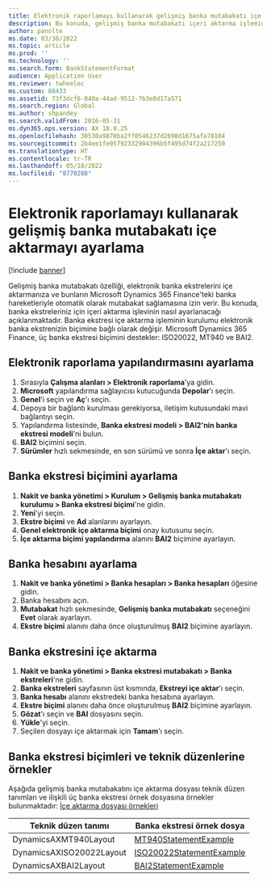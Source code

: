 ```yaml
---
title: Elektronik raporlamayı kullanarak gelişmiş banka mutabakatı içe aktarmayı ayarlama
description: Bu konuda, gelişmiş banka mutabakatı içeri aktarma işlemini ayarlamak üzere Elektronik raporlamanın nasıl kullanılacağı açıklanmaktadır.
author: panolte
ms.date: 03/30/2022
ms.topic: article
ms.prod: ''
ms.technology: ''
ms.search.form: BankStatementFormat
audience: Application User
ms.reviewer: twheeloc
ms.custom: 88433
ms.assetid: 73f3dcf6-040a-44ad-9512-7b3e0d17a571
ms.search.region: Global
ms.author: shpandey
ms.search.validFrom: 2016-05-31
ms.dyn365.ops.version: AX 10.0.25
ms.openlocfilehash: 30530a9870ba2ff0546237d2698d1675afa78104
ms.sourcegitcommit: 2b4ee1fe05792332904396b5f495d74f2a217250
ms.translationtype: HT
ms.contentlocale: tr-TR
ms.lasthandoff: 05/18/2022
ms.locfileid: "8770208"
---
```

# <a name="set-up-advanced-bank-reconciliation-import-by-using-electronic-reporting"></a>Elektronik raporlamayı kullanarak gelişmiş banka mutabakatı içe aktarmayı ayarlama

[!include [banner](../includes/banner.md)]

Gelişmiş banka mutabakatı özelliği, elektronik banka ekstrelerini içe aktarmanıza ve bunların Microsoft Dynamics 365 Finance'teki banka hareketleriyle otomatik olarak mutabakat sağlamasına izin verir. Bu konuda, banka ekstreleriniz için içeri aktarma işlevinin nasıl ayarlanacağı açıklanmaktadır. Banka ekstresi içe aktarma işleminin kurulumu elektronik banka ekstrenizin biçimine bağlı olarak değişir. Microsoft Dynamics 365 Finance, üç banka ekstresi biçimini destekler: ISO20022, MT940 ve BAI2. 

## <a name="set-up-the-electronic-reporting-configuration"></a>Elektronik raporlama yapılandırmasını ayarlama

1. Sırasıyla **Çalışma alanları \> Elektronik raporlama**'ya gidin.
2. **Microsoft** yapılandırma sağlayıcısı kutucuğunda **Depolar**'ı seçin.
3. **Genel**'i seçin ve **Aç**'ı seçin.
4. Depoya bir bağlantı kurulması gerekiyorsa, iletişim kutusundaki mavi bağlantıyı seçin.
5. Yapılandırma listesinde, **Banka ekstresi modeli \> BAI2'nin banka ekstresi modeli**'ni bulun.
6. **BAI2** biçimini seçin.
7. **Sürümler** hızlı sekmesinde, en son sürümü ve sonra **İçe aktar**'ı seçin.

## <a name="set-up-the-bank-statement-format"></a>Banka ekstresi biçimini ayarlama

1. **Nakit ve banka yönetimi \> Kurulum \> Gelişmiş banka mutabakatı kurulumu \> Banka ekstresi biçimi**'ne gidin.
2. **Yeni**'yi seçin.
3. **Ekstre biçimi** ve **Ad** alanlarını ayarlayın.
4. **Genel elektronik içe aktarma biçimi** onay kutusunu seçin.
5. **İçe aktarma biçimi yapılandırma** alanını **BAI2** biçimine ayarlayın.

## <a name="set-up-the-bank-account"></a>Banka hesabını ayarlama

1. **Nakit ve banka yönetimi \> Banka hesapları \> Banka hesapları** öğesine gidin.
2. Banka hesabını açın.
3. **Mutabakat** hızlı sekmesinde, **Gelişmiş banka mutabakatı** seçeneğini **Evet** olarak ayarlayın.
4. **Ekstre biçimi** alanını daha önce oluşturulmuş **BAI2** biçimine ayarlayın.

## <a name="import-the-bank-statement"></a>Banka ekstresini içe aktarma

1. **Nakit ve banka yönetimi \> Banka ekstresi mutabakatı \> Banka ekstreleri**'ne gidin.
2. **Banka ekstreleri** sayfasının üst kısmında, **Ekstreyi içe aktar**'ı seçin.
3. **Banka hesabı** alanını ekstredeki banka hesabına ayarlayın.
4. **Ekstre biçimi** alanını daha önce oluşturulmuş **BAI2** biçimine ayarlayın.
5. **Gözat**'ı seçin ve **BAI** dosyasını seçin.
6. **Yükle**'yi seçin.
7. Seçilen dosyayı içe aktarmak için **Tamam**'ı seçin.


## <a name="examples-of-bank-statement-formats-and-technical-layouts"></a>Banka ekstresi biçimleri ve teknik düzenlerine örnekler
Aşağıda gelişmiş banka mutabakatını içe aktarma dosyası teknik düzen tanımları ve ilişkili üç banka ekstresi örnek dosyasına örnekler bulunmaktadır: [İçe aktarma dosyası örnekleri](//download.microsoft.com/download/8/e/c/8ec8d2d0-eb8c-41fb-ad8c-f01a4d670a44/Dynamics365FinanceAdvancedBankStatementLayouts.xlsx)  

| Teknik düzen tanımı                             | Banka ekstresi örnek dosya          |
|---------------------------------------------------------|--------------------------------------|
| DynamicsAXMT940Layout | [MT940StatementExample](//download.microsoft.com/download/2/d/c/2dcc4e55-ddc8-4a74-b79c-250fae201c3c/mt940StatementExample.txt)     |
| DynamicsAXISO20022Layout | [ISO20022StatementExample](https://nam06.safelinks.protection.outlook.com/?url=https%3A%2F%2Fdownload.microsoft.com%2Fdownload%2F1%2F5%2F5%2F155d84ed-c250-48f3-b0b1-c5a431e7855b%2FISO20022-MultipleStatements.xml&data=04%7C01%7CRobert.Schlomann%40microsoft.com%7C30d0c233cb6546547d0a08d8f4965edc%7C72f988bf86f141af91ab2d7cd011db47%7C1%7C0%7C637528273956712775%7CUnknown%7CTWFpbGZsb3d8eyJWIjoiMC4wLjAwMDAiLCJQIjoiV2luMzIiLCJBTiI6Ik1haWwiLCJXVCI6Mn0%3D%7C1000&sdata=3VzvLZK%2BO8PjuI7XVdC6rD2j3nUJfteo7zFp%2B1s9BwM%3D&reserved=0)             |
| DynamicsAXBAI2Layout    | [BAI2StatementExample](//download.microsoft.com/download/1/1/6/11693f57-bfc1-4993-a274-5fb978be70fa/BAI2StatementExample.txt)     |

